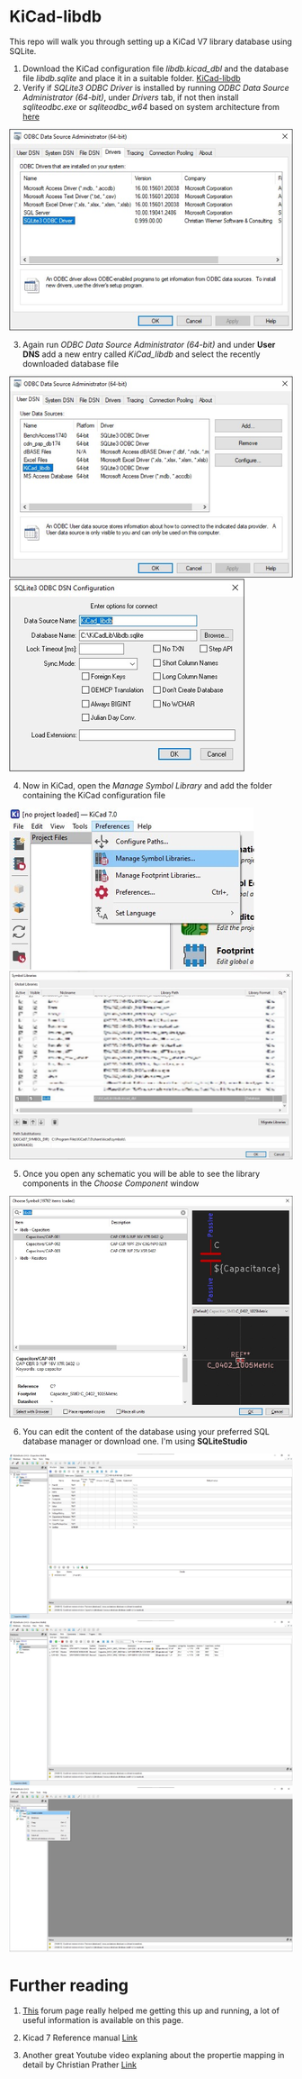 # KiCad-libdb
 This repo will walk you through setting up a KiCad V7 library database using SQLite.

1. Download the KiCad configuration file *libdb.kicad_dbl* and the database file *libdb.sqlite* and place it in a suitable folder. [KiCad-libdb](https://github.com/SumantKhalate/KiCad-libdb/archive/refs/heads/main.zip)
2. Verify if *SQLite3 ODBC Driver* is installed by running *ODBC Data Source Administrator (64-bit)*, under *Drivers* tab, if not then install *sqliteodbc.exe* or *sqliteodbc_w64* based on system architecture from [here](http://www.ch-werner.de/sqliteodbc/)

![Alt text](/README/ODBC_3.jpg)

3. Again run *ODBC Data Source Administrator (64-bit)* and under **User DNS** add a new entry called *KiCad_libdb* and select the recently downloaded database file

![Alt text](/README/ODBC_1.jpg) ![Alt text](/README/ODBC_2.jpg)

4. Now in KiCad, open the *Manage Symbol Library* and add the folder containing the KiCad configuration file

![Alt text](/README/KiCad_1.jpg) ![Alt text](/README/KiCad_2.jpg)

5. Once you open any schematic you will be able to see the library components in the *Choose Component* window

![Alt text](/README/KiCad_3.jpg)

6. You can edit the content of the database using your preferred SQL database manager or download one. I'm using **SQLiteStudio**

![Alt text](/README/SQLiteStudio_1.jpg)
![Alt text](/README/SQLiteStudio_2.jpg)
![Alt text](/README/SQLiteStudio_3.jpg)


**Further reading**
======


1. [This](https://forum.kicad.info/t/kicad-the-case-for-database-driven-design/34621) forum page really helped me getting this up and running, a lot of useful information is available on this page.

2. Kicad 7 Reference manual [Link](https://docs.kicad.org/master/en/eeschema/eeschema.html#database-libraries)

3. Another great Youtube video explaning about the propertie mapping in detail by Christian Prather [Link](https://www.youtube.com/watch?v=r3PTyCH4PQk)

